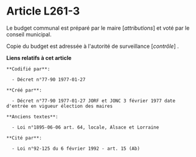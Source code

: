 # Article L261-3

Le budget communal est préparé par le maire [*attributions*] et voté par le conseil municipal. 

Copie du budget est adressée à l'autorité de surveillance [*contrôle*] .

**Liens relatifs à cet article**

	**Codifié par**:

	  - Décret n°77-90 1977-01-27

	**Créé par**:

	  - Décret n°77-90 1977-01-27 JORF et JONC 3 février 1977 date d'entrée en vigueur élection des maires

	**Anciens textes**:

	  - Loi n°1895-06-06 art. 64, locale, Alsace et Lorraine

	**Cité par**:

	  - Loi n°92-125 du 6 février 1992 - art. 15 (Ab)
